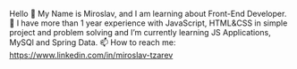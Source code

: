 Hello 👋 My Name is Miroslav, and I am learning about Front-End Developer.
🌱 I have more than 1 year experience with JavaScript, HTML&CSS in simple project and problem solving and I’m currently learning JS Applications, MySQl and Spring Data.
📫 How to reach me: https://www.linkedin.com/in/miroslav-tzarev

